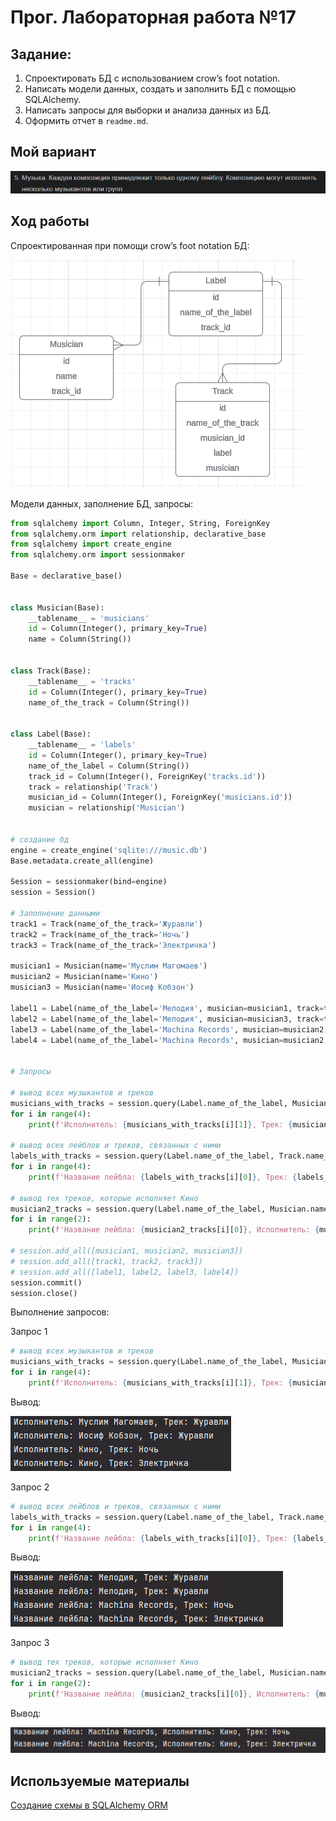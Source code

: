# Прог. Лабораторная работа №17
## Задание:
1. Спроектировать БД с использованием crow’s foot notation.
2. Написать модели данных, создать и заполнить БД с помощью SQLAlchemy.
3. Написать запросы для выборки и анализа данных из БД.
4. Оформить отчет в `readme.md`.

## Мой вариант
![img.png](img.png)

## Ход работы

Спроектированная при помощи crow’s foot notation БД:    

![img_3.png](img_3.png)

Модели данных, заполнение БД, запросы:  

````Python
from sqlalchemy import Column, Integer, String, ForeignKey
from sqlalchemy.orm import relationship, declarative_base
from sqlalchemy import create_engine
from sqlalchemy.orm import sessionmaker

Base = declarative_base()


class Musician(Base):
    __tablename__ = 'musicians'
    id = Column(Integer(), primary_key=True)
    name = Column(String())


class Track(Base):
    __tablename__ = 'tracks'
    id = Column(Integer(), primary_key=True)
    name_of_the_track = Column(String())


class Label(Base):
    __tablename__ = 'labels'
    id = Column(Integer(), primary_key=True)
    name_of_the_label = Column(String())
    track_id = Column(Integer(), ForeignKey('tracks.id'))
    track = relationship('Track')
    musician_id = Column(Integer(), ForeignKey('musicians.id'))
    musician = relationship('Musician')


# создание бд
engine = create_engine('sqlite:///music.db')
Base.metadata.create_all(engine)

Session = sessionmaker(bind=engine)
session = Session()

# Заполнение данными
track1 = Track(name_of_the_track='Журавли')
track2 = Track(name_of_the_track='Ночь')
track3 = Track(name_of_the_track='Электричка')

musician1 = Musician(name='Муслим Магомаев')
musician2 = Musician(name='Кино')
musician3 = Musician(name='Иосиф Кобзон')

label1 = Label(name_of_the_label='Мелодия', musician=musician1, track=track1)
label2 = Label(name_of_the_label='Мелодия', musician=musician3, track=track1)
label3 = Label(name_of_the_label='Machina Records', musician=musician2, track=track2)
label4 = Label(name_of_the_label='Machina Records', musician=musician2, track=track3)


# Запросы

# вывод всех музыкантов и треков
musicians_with_tracks = session.query(Label.name_of_the_label, Musician.name, Track.name_of_the_track).join(Track).join(Musician).all()
for i in range(4):
    print(f'Исполнитель: {musicians_with_tracks[i][1]}, Трек: {musicians_with_tracks[i][2]}')

# вывод всех лейблов и треков, связанных с ними
labels_with_tracks = session.query(Label.name_of_the_label, Track.name_of_the_track).join(Track).filter(Label.track_id == Track.id).all()
for i in range(4):
    print(f'Название лейбла: {labels_with_tracks[i][0]}, Трек: {labels_with_tracks[i][1]}')

# вывод тех треков, которые исполняет Кино
musician2_tracks = session.query(Label.name_of_the_label, Musician.name, Track.name_of_the_track).join(Track).join(Musician).filter(Musician.name == 'Кино').all()
for i in range(2):
    print(f'Название лейбла: {musician2_tracks[i][0]}, Исполнитель: {musician2_tracks[i][1]}, Трек: {musician2_tracks[i][2]}')

# session.add_all([musician1, musician2, musician3])
# session.add_all([track1, track2, track3])
# session.add_all([label1, label2, label3, label4])
session.commit()
session.close()
````
Выполнение запросов:     

Запрос 1    

```Python
# вывод всех музыкантов и треков
musicians_with_tracks = session.query(Label.name_of_the_label, Musician.name, Track.name_of_the_track).join(Track).join(Musician).all()
for i in range(4):
    print(f'Исполнитель: {musicians_with_tracks[i][1]}, Трек: {musicians_with_tracks[i][2]}')
```

Вывод:    

![img_5.png](img_5.png)

Запрос 2   

```Python
# вывод всех лейблов и треков, связанных с ними
labels_with_tracks = session.query(Label.name_of_the_label, Track.name_of_the_track).join(Track).filter(Label.track_id == Track.id).all()
for i in range(4):
    print(f'Название лейбла: {labels_with_tracks[i][0]}, Трек: {labels_with_tracks[i][1]}')
```

Вывод:   

![img_6.png](img_6.png)


Запрос 3  

```Python
# вывод тех треков, которые исполняет Кино
musician2_tracks = session.query(Label.name_of_the_label, Musician.name, Track.name_of_the_track).join(Track).join(Musician).filter(Musician.name == 'Кино').all()
for i in range(2):
    print(f'Название лейбла: {musician2_tracks[i][0]}, Исполнитель: {musician2_tracks[i][1]}, Трек: {musician2_tracks[i][2]}')
```

Вывод:   

![img_7.png](img_7.png)

## Используемые материалы
[Создание схемы в SQLAlchemy ORM](https://pythonru.com/biblioteki/shemy-v-sqlalchemy-orm)
